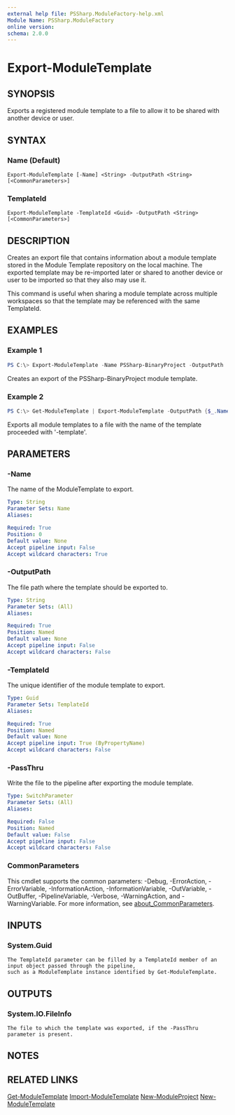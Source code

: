 ```yaml
---
external help file: PSSharp.ModuleFactory-help.xml
Module Name: PSSharp.ModuleFactory
online version:
schema: 2.0.0
---
```


# Export-ModuleTemplate

## SYNOPSIS
Exports a registered module template to a file to allow it to be shared with another device or user.

## SYNTAX

### Name (Default)
```
Export-ModuleTemplate [-Name] <String> -OutputPath <String> [<CommonParameters>]
```

### TemplateId
```
Export-ModuleTemplate -TemplateId <Guid> -OutputPath <String> [<CommonParameters>]
```

## DESCRIPTION
Creates an export file that contains information about a module template stored in the Module Template repository
on the local machine. The exported template may be re-imported later or shared to another device or user to be
imported so that they also may use it.

This command is useful when sharing a module template across multiple workspaces so that the template may be
referenced with the same TemplateId.

## EXAMPLES

### Example 1
```powershell
PS C:\> Export-ModuleTemplate -Name PSSharp-BinaryProject -OutputPath '.\PSSharp-BinaryProject-Template'
```

Creates an export of the PSSharp-BinaryProject module template.

### Example 2
```powershell
PS C:\> Get-ModuleTemplate | Export-ModuleTemplate -OutputPath {$_.Name + '-template'}
```

Exports all module templates to a file with the name of the template proceeded with '-template'.

## PARAMETERS

### -Name
The name of the ModuleTemplate to export.

```yaml
Type: String
Parameter Sets: Name
Aliases:

Required: True
Position: 0
Default value: None
Accept pipeline input: False
Accept wildcard characters: True
```

### -OutputPath
The file path where the template should be exported to.

```yaml
Type: String
Parameter Sets: (All)
Aliases:

Required: True
Position: Named
Default value: None
Accept pipeline input: False
Accept wildcard characters: False
```

### -TemplateId
The unique identifier of the module template to export.

```yaml
Type: Guid
Parameter Sets: TemplateId
Aliases:

Required: True
Position: Named
Default value: None
Accept pipeline input: True (ByPropertyName)
Accept wildcard characters: False
```


### -PassThru
Write the file to the pipeline after exporting the module template.

```yaml
Type: SwitchParameter
Parameter Sets: (All)
Aliases:

Required: False
Position: Named
Default value: False
Accept pipeline input: False
Accept wildcard characters: False
```

### CommonParameters
This cmdlet supports the common parameters: -Debug, -ErrorAction, -ErrorVariable, -InformationAction, -InformationVariable, -OutVariable, -OutBuffer, -PipelineVariable, -Verbose, -WarningAction, and -WarningVariable. For more information, see [about_CommonParameters](http://go.microsoft.com/fwlink/?LinkID=113216).

## INPUTS

### System.Guid
    The TemplateId parameter can be filled by a TemplateId member of an input object passed through the pipeline,
    such as a ModuleTemplate instance identified by Get-ModuleTemplate.

## OUTPUTS

### System.IO.FileInfo
    The file to which the template was exported, if the -PassThru parameter is present.

## NOTES

## RELATED LINKS
[Get-ModuleTemplate]()
[Import-ModuleTemplate]()
[New-ModuleProject]()
[New-ModuleTemplate]()